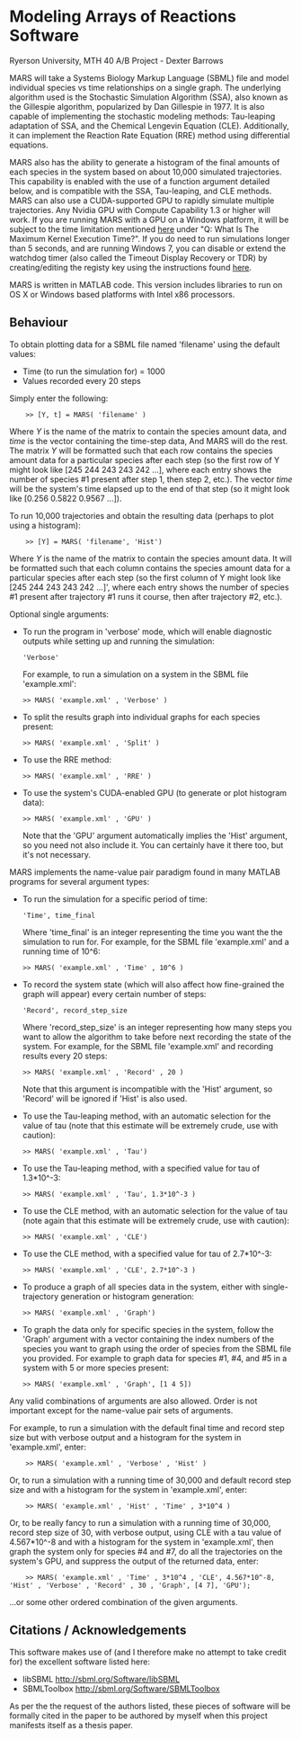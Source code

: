 Modeling Arrays of Reactions Software
=====================================

Ryerson University, MTH 40 A/B Project - Dexter Barrows


MARS will take a Systems Biology Markup Language (SBML) file and model individual species vs time relationships on a single graph. The underlying algorithm used is the Stochastic Simulation Algorithm (SSA), also known as the Gillespie algorithm, popularized by Dan Gillespie in 1977. It is also capable of implementing the stochastic modeling methods: Tau-leaping adaptation of SSA, and the Chemical Lengevin Equation (CLE). Additionally, it can implement the  Reaction Rate Equation (RRE) method using differential equations. 

MARS also has the ability to generate a histogram of the final amounts of each species in the system based on about 10,000 simulated trajectories. This capability is enabled with the use of a function argument detailed below, and is compatible with the SSA, Tau-leaping, and CLE methods. MARS can also use a CUDA-supported GPU to rapidly simulate multiple trajectories. Any Nvidia GPU with Compute Capability 1.3 or higher will work. If you are running MARS with a GPU on a Windows platform, it will be subject to the time limitation mentioned [here](https://developer.nvidia.com/cuda-faq) under "Q: What Is The Maximum Kernel Execution Time?". If you do need to run simulations longer than 5 seconds, and are running Windows 7, you can disable or extend the watchdog timer (also called the Timeout Display Recovery or TDR) by creating/editing the registy key using the instructions found [here](http://msdn.microsoft.com/en-us/library/windows/hardware/ff569918.aspx).

MARS is written in MATLAB code. This version includes libraries to run on OS X or Windows based platforms with Intel x86 processors.


Behaviour
---------

To obtain plotting data for a SBML file named 'filename' using the default values:

* Time (to run the simulation for) = 1000
* Values recorded every 20 steps

Simply enter the following:

        >> [Y, t] = MARS( 'filename' )

Where _Y_ is the name of the matrix to contain the species amount data, and _time_ is the vector containing the time-step data, And MARS will do the rest. The matrix _Y_ will be formatted such that each row contains the species amount data for a particular species after each step (so the first row of Y might look like [245 244 243 243 242 ...], where each entry shows the number of species #1 present after step 1, then step 2, etc.). The vector _time_ will be the system's time elapsed up to the end of that step (so it might look like [0.256 0.5822 0.9567 ...]).

To run 10,000 trajectories and obtain the resulting data (perhaps to plot using a histogram):

        >> [Y] = MARS( 'filename', 'Hist')
        
Where _Y_ is the name of the matrix to contain the species amount data. It will be formatted such that each column contains the species amount data for a particular species after each step (so the first column of Y might look like [245 244 243 243 242 ...]', where each entry shows the number of species #1 present after trajectory #1 runs it course, then after trajectory #2, etc.). 

 
Optional single arguments:

*   To run the program in 'verbose' mode, which will enable diagnostic outputs while    setting up and running the simulation:

        'Verbose'

    For example, to run a simulation on a system in the SBML file 'example.xml':

        >> MARS( 'example.xml' , 'Verbose' )

*   To split the results graph into individual graphs for each species present:

        >> MARS( 'example.xml' , 'Split' )

*   To use the RRE method:

        >> MARS( 'example.xml' , 'RRE' )

*   To use the system's CUDA-enabled GPU (to generate or plot histogram data):

        >> MARS( 'example.xml' , 'GPU' )
        
    Note that the 'GPU' argument automatically implies the 'Hist' argument, so you need not also include it. You can certainly have it there too, but it's not necessary.


MARS implements the name-value pair paradigm found in many MATLAB programs for several argument types:

*   To run the simulation for a specific period of time:

        'Time', time_final

    Where 'time_final' is an integer representing the time you want the the simulation to run for. For example, for the SBML file 'example.xml' and a running time of 10^6:

        >> MARS( 'example.xml' , 'Time' , 10^6 )

*   To record the system state (which will also affect how fine-grained the graph will appear) every certain number of steps:

        'Record', record_step_size

    Where 'record_step_size' is an integer representing how many steps you want to allow the algorithm to take before next recording the state of the system. For example, for the SBML file 'example.xml' and recording results every 20 steps:

        >> MARS( 'example.xml' , 'Record' , 20 )

    Note that this argument is incompatible with the 'Hist' argument, so 'Record' will be ignored if 'Hist' is also used.

*   To use the Tau-leaping method, with an automatic selection for the value of tau (note that this estimate will be extremely crude, use with caution):

        >> MARS( 'example.xml' , 'Tau')

*   To use the Tau-leaping method, with a specified value for tau of 1.3*10^-3:

        >> MARS( 'example.xml' , 'Tau', 1.3*10^-3 )

*   To use the CLE method, with an automatic selection for the value of tau (note again that this estimate will be extremely crude, use with caution):

        >> MARS( 'example.xml' , 'CLE')

*   To use the CLE method, with a specified value for tau of 2.7*10^-3:

        >> MARS( 'example.xml' , 'CLE', 2.7*10^-3 )

*   To produce a graph of all species data in the system, either with single-trajectory generation or histogram generation:

        >> MARS( 'example.xml' , 'Graph')

*   To graph the data only for specific species in the system, follow the 'Graph' argument with a vector containing the index numbers of the species you want to graph using the order of species from the SBML file you provided. For example to graph data for species #1, #4, and #5 in a system with 5 or more species present:

        >> MARS( 'example.xml' , 'Graph', [1 4 5])


Any valid combinations of arguments are also allowed. Order is not important except for the name-value pair sets of arguments.

For example, to run a simulation with the default final time and record step size but with verbose output and a histogram for the system in 'example.xml', enter:

        >> MARS( 'example.xml' , 'Verbose' , 'Hist' )

Or, to run a simulation with a running time of 30,000 and default record step size and with a histogram for the system in 'example.xml', enter:

        >> MARS( 'example.xml' , 'Hist' , 'Time' , 3*10^4 )

Or, to be really fancy to run a simulation with a running time of 30,000, record step size of 30, with verbose output, using CLE with a tau value of 4.567*10^-8 and with a histogram for the system in 'example.xml', then graph the system only for species #4 and #7, do all the trajectories on the system's GPU, and suppress the output of the returned data, enter:

        >> MARS( 'example.xml' , 'Time' , 3*10^4 , 'CLE', 4.567*10^-8, 'Hist' , 'Verbose' , 'Record' , 30 , 'Graph', [4 7], 'GPU');

...or some other ordered combination of the given arguments.


Citations / Acknowledgements
----------------------------

This software makes use of (and I therefore make no attempt to take credit for) the excellent software listed here:

* libSBML http://sbml.org/Software/libSBML
* SBMLToolbox http://sbml.org/Software/SBMLToolbox

As per the the request of the authors listed, these pieces of software will be formally cited in the paper to be authored by myself when this project manifests itself as a thesis paper.
